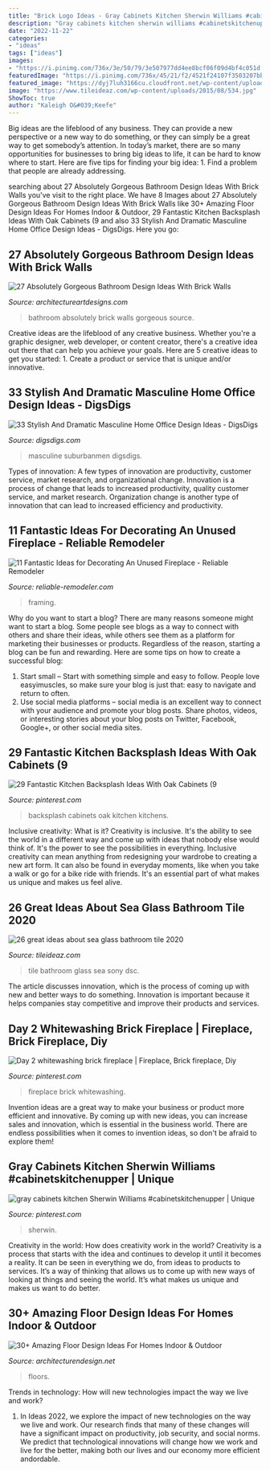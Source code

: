 ```yaml
---
title: "Brick Logo Ideas - Gray Cabinets Kitchen Sherwin Williams #cabinetskitchenupper"
description: "Gray cabinets kitchen sherwin williams #cabinetskitchenupper"
date: "2022-11-22"
categories:
- "ideas"
tags: ["ideas"]
images:
- "https://i.pinimg.com/736x/3e/50/79/3e507977dd4ee8bcf06f09d4bf4c051d.jpg"
featuredImage: "https://i.pinimg.com/736x/45/21/f2/4521f24107f3503207bbb9dccb944a8d.jpg"
featured_image: "https://dyj7luh3166cu.cloudfront.net/wp-content/uploads/sites/6/2016/09/Framing-A-layered-look.jpg"
image: "https://www.tileideaz.com/wp-content/uploads/2015/08/534.jpg"
ShowToc: true
author: "Kaleigh O&#039;Keefe"
---
```



Big ideas are the lifeblood of any business. They can provide a new perspective or a new way to do something, or they can simply be a great way to get somebody’s attention. In today’s market, there are so many opportunities for businesses to bring big ideas to life, it can be hard to know where to start. Here are five tips for finding your big idea: 1. Find a problem that people are already addressing.

	

		
searching about 27 Absolutely Gorgeous Bathroom Design Ideas With Brick Walls you've visit to the right place. We have 8 Images about 27 Absolutely Gorgeous Bathroom Design Ideas With Brick Walls like 30+ Amazing Floor Design Ideas For Homes Indoor &amp; Outdoor, 29 Fantastic Kitchen Backsplash Ideas With Oak Cabinets (9 and also 33 Stylish And Dramatic Masculine Home Office Design Ideas - DigsDigs. Here you go:
		
    
## 27 Absolutely Gorgeous Bathroom Design Ideas With Brick Walls

<img loading=lazy src="https://www.architectureartdesigns.com/wp-content/uploads/2014/02/2015.jpg" onerror="this.onerror=null;this.src='https://tse1.mm.bing.net/th?id=OIP.w-KfEPenmmES54U6Ys-M1wHaLI&amp;pid=15.1';" alt="27 Absolutely Gorgeous Bathroom Design Ideas With Brick Walls">

_Source: architectureartdesigns.com_

>bathroom absolutely brick walls gorgeous source. 

	

Creative ideas are the lifeblood of any creative business. Whether you're a graphic designer, web developer, or content creator, there's a creative idea out there that can help you achieve your goals. Here are 5 creative ideas to get you started: 1. Create a product or service that is unique and/or innovative.

    
## 33 Stylish And Dramatic Masculine Home Office Design Ideas - DigsDigs

<img loading=lazy src="https://www.digsdigs.com/photos/stylish-and-dramatic-masculine-home-offices-30.jpg" onerror="this.onerror=null;this.src='https://tse3.mm.bing.net/th?id=OIP.09lkqQfkoEH0rQTfSgBwOgHaJ4&amp;pid=15.1';" alt="33 Stylish And Dramatic Masculine Home Office Design Ideas - DigsDigs">

_Source: digsdigs.com_

>masculine suburbanmen digsdigs. 

	

Types of innovation: A few types of innovation are productivity, customer service, market research, and organizational change.
Innovation is a process of change that leads to increased productivity, quality customer service, and market research. Organization change is another type of innovation that can lead to increased efficiency and productivity.

    
## 11 Fantastic Ideas For Decorating An Unused Fireplace - Reliable Remodeler

<img loading=lazy src="https://dyj7luh3166cu.cloudfront.net/wp-content/uploads/sites/6/2016/09/Framing-A-layered-look.jpg" onerror="this.onerror=null;this.src='https://tse2.mm.bing.net/th?id=OIP.yDQ9dlnFQn6pIpAv5lAtRQHaMi&amp;pid=15.1';" alt="11 Fantastic Ideas for Decorating An Unused Fireplace - Reliable Remodeler">

_Source: reliable-remodeler.com_

>framing. 

	

Why do you want to start a blog?
There are many reasons someone might want to start a blog. Some people see blogs as a way to connect with others and share their ideas, while others see them as a platform for marketing their businesses or products. Regardless of the reason, starting a blog can be fun and rewarding. Here are some tips on how to create a successful blog: 
1. Start small – Start with something simple and easy to follow. People love easyimuscles, so make sure your blog is just that: easy to navigate and return to often. 
2. Use social media platforms – social media is an excellent way to connect with your audience and promote your blog posts. Share photos, videos, or interesting stories about your blog posts on Twitter, Facebook, Google+, or other social media sites. 

    
## 29 Fantastic Kitchen Backsplash Ideas With Oak Cabinets (9

<img loading=lazy src="https://i.pinimg.com/736x/45/21/f2/4521f24107f3503207bbb9dccb944a8d.jpg" onerror="this.onerror=null;this.src='https://tse2.mm.bing.net/th?id=OIP.eIYT1bMJEyH0lJuYxw12ZwHaLD&amp;pid=15.1';" alt="29 Fantastic Kitchen Backsplash Ideas With Oak Cabinets (9">

_Source: pinterest.com_

>backsplash cabinets oak kitchen kitchens. 

	

Inclusive creativity: What is it?
Creativity is inclusive. It's the ability to see the world in a different way and come up with ideas that nobody else would think of. It's the power to see the possibilities in everything. Inclusive creativity can mean anything from redesigning your wardrobe to creating a new art form. It can also be found in everyday moments, like when you take a walk or go for a bike ride with friends. It's an essential part of what makes us unique and makes us feel alive.

    
## 26 Great Ideas About Sea Glass Bathroom Tile 2020

<img loading=lazy src="https://www.tileideaz.com/wp-content/uploads/2015/08/534.jpg" onerror="this.onerror=null;this.src='https://tse2.mm.bing.net/th?id=OIP.lTvNK87CeThHI-BF19dxtgHaFj&amp;pid=15.1';" alt="26 great ideas about sea glass bathroom tile 2020">

_Source: tileideaz.com_

>tile bathroom glass sea sony dsc. 

	

The article discusses innovation, which is the process of coming up with new and better ways to do something. Innovation is important because it helps companies stay competitive and improve their products and services.

    
## Day 2 Whitewashing Brick Fireplace | Fireplace, Brick Fireplace, Diy

<img loading=lazy src="https://i.pinimg.com/736x/90/58/77/90587710dd2978f031a979f5d89afcd5--diy-fireplace-brick-fireplaces.jpg" onerror="this.onerror=null;this.src='https://tse1.mm.bing.net/th?id=OIP.kfMU4SevOO6WEvfTPHosTgDhEs&amp;pid=15.1';" alt="Day 2 whitewashing brick fireplace | Fireplace, Brick fireplace, Diy">

_Source: pinterest.com_

>fireplace brick whitewashing. 

	

Invention ideas are a great way to make your business or product more efficient and innovative. By coming up with new ideas, you can increase sales and innovation, which is essential in the business world. There are endless possibilities when it comes to invention ideas, so don't be afraid to explore them!

    
## Gray Cabinets Kitchen Sherwin Williams #cabinetskitchenupper | Unique

<img loading=lazy src="https://i.pinimg.com/736x/3e/50/79/3e507977dd4ee8bcf06f09d4bf4c051d.jpg" onerror="this.onerror=null;this.src='https://tse3.mm.bing.net/th?id=OIP.YGcAX0-z04ji7n9YMVKQbQHaLH&amp;pid=15.1';" alt="gray cabinets kitchen Sherwin Williams #cabinetskitchenupper | Unique">

_Source: pinterest.com_

>sherwin. 

	

Creativity in the world: How does creativity work in the world?
Creativity is a process that starts with the idea and continues to develop it until it becomes a reality. It can be seen in everything we do, from ideas to products to services. It’s a way of thinking that allows us to come up with new ways of looking at things and seeing the world. It’s what makes us unique and makes us want to do better.

    
## 30+ Amazing Floor Design Ideas For Homes Indoor &amp; Outdoor

<img loading=lazy src="https://cdn.architecturendesign.net/wp-content/uploads/2015/08/AD-Indoor-Outdoor-Floor-Design-Ideas-24.jpg" onerror="this.onerror=null;this.src='https://tse2.mm.bing.net/th?id=OIP.I_f8WokE4LtwKIoGXFsWYAHaLJ&amp;pid=15.1';" alt="30+ Amazing Floor Design Ideas For Homes Indoor &amp; Outdoor">

_Source: architecturendesign.net_

>floors. 

	

Trends in technology: How will new technologies impact the way we live and work?
1. In Ideas 2022, we explore the impact of new technologies on the way we live and work. Our research finds that many of these changes will have a significant impact on productivity, job security, and social norms. We predict that technological innovations will change how we work and live for the better, making both our lives and our economy more efficient andordable.

